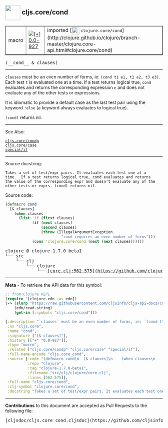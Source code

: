 ## <img width="48px" valign="middle" src="http://i.imgur.com/Hi20huC.png"> cljs.core/cond

 <table border="1">
<tr>

<td>macro</td>
<td><a href="https://github.com/cljsinfo/cljs-api-docs/tree/0.0-927"><img valign="middle" alt="[+] 0.0-927" src="https://img.shields.io/badge/+-0.0--927-lightgrey.svg"></a> </td>
<td>
imported [<img height="24px" valign="middle" src="http://i.imgur.com/1GjPKvB.png"> <samp>clojure.core/cond</samp>](http://clojure.github.io/clojure/branch-master/clojure.core-api.html#clojure.core/cond)
</td>
</tr>
</table>

 <samp>
(__cond__ & clauses)<br>
</samp>

---

`clauses` must be an even number of forms, ie: `(cond t1 e1, t2 e2, t3 e3)`.
Each test `t` is evaluated one at a time. If a test returns logical true, `cond`
evaluates and returns the corresponding expression `e` and does not evaluate any
of the other tests or expressions.

It is idiomatic to provide a default case as the last test pair using the
keyword `:else` (a keyword always evaluates to logical true).

`(cond)` returns nil.

---


See Also:

[`cljs.core/condp`](cljs.core_condp.md)<br>
[`cljs.core/case`](cljs.core_case.md)<br>
[`special/if`](special_if.md)<br>

---

Source docstring:

```
Takes a set of test/expr pairs. It evaluates each test one at a
time.  If a test returns logical true, cond evaluates and returns
the value of the corresponding expr and doesn't evaluate any of the
other tests or exprs. (cond) returns nil.
```

Source code:

```clj
(defmacro cond
  [& clauses]
    (when clauses
      (list 'if (first clauses)
            (if (next clauses)
                (second clauses)
                (throw (IllegalArgumentException.
                         "cond requires an even number of forms")))
            (cons 'clojure.core/cond (next (next clauses))))))
```

 <pre>
clojure @ clojure-1.7.0-beta1
└── src
    └── clj
        └── clojure
            └── <ins>[core.clj:562-575](https://github.com/clojure/clojure/blob/clojure-1.7.0-beta1/src/clj/clojure/core.clj#L562-L575)</ins>
</pre>


---

__Meta__ - To retrieve the API data for this symbol:

```clj
;; from Clojure REPL
(require '[clojure.edn :as edn])
(-> (slurp "https://raw.githubusercontent.com/cljsinfo/cljs-api-docs/catalog/cljs-api.edn")
    (edn/read-string)
    (get-in [:symbols "cljs.core/cond"]))
```

```clj
{:description "`clauses` must be an even number of forms, ie: `(cond t1 e1, t2 e2, t3 e3)`.\nEach test `t` is evaluated one at a time. If a test returns logical true, `cond`\nevaluates and returns the corresponding expression `e` and does not evaluate any\nof the other tests or expressions.\n\nIt is idiomatic to provide a default case as the last test pair using the\nkeyword `:else` (a keyword always evaluates to logical true).\n\n`(cond)` returns nil.",
 :ns "cljs.core",
 :name "cond",
 :signature ["[& clauses]"],
 :history [["+" "0.0-927"]],
 :type "macro",
 :related ["cljs.core/condp" "cljs.core/case" "special/if"],
 :full-name-encode "cljs.core_cond",
 :source {:code "(defmacro cond\n  [& clauses]\n    (when clauses\n      (list 'if (first clauses)\n            (if (next clauses)\n                (second clauses)\n                (throw (IllegalArgumentException.\n                         \"cond requires an even number of forms\")))\n            (cons 'clojure.core/cond (next (next clauses))))))",
          :repo "clojure",
          :tag "clojure-1.7.0-beta1",
          :filename "src/clj/clojure/core.clj",
          :lines [562 575]},
 :full-name "cljs.core/cond",
 :clj-symbol "clojure.core/cond",
 :docstring "Takes a set of test/expr pairs. It evaluates each test one at a\ntime.  If a test returns logical true, cond evaluates and returns\nthe value of the corresponding expr and doesn't evaluate any of the\nother tests or exprs. (cond) returns nil."}

```

---

__Contributions__ to this document are accepted as Pull Requests to the following file:

 <pre>
[cljsdoc/cljs.core_cond.cljsdoc](https://github.com/cljsinfo/cljs-api-docs/blob/master/cljsdoc/cljs.core_cond.cljsdoc)
</pre>

